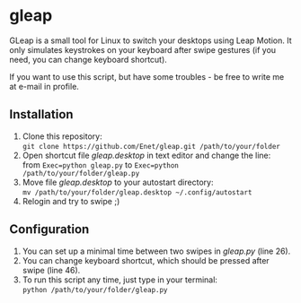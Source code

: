 # gleap

GLeap is a small tool for Linux to switch your desktops using Leap Motion. It only simulates keystrokes on your keyboard after swipe gestures (if you need, you can change keyboard shortcut).

If you want to use this script, but have some troubles - be free to write me at e-mail in profile.

## Installation

1. Clone this repository:  
`git clone https://github.com/Enet/gleap.git /path/to/your/folder`
2. Open shortcut file *gleap.desktop* in text editor and change the line:  
from `Exec=python gleap.py` to `Exec=python /path/to/your/folder/gleap.py`
3. Move file *gleap.desktop* to your autostart directory:  
`mv /path/to/your/folder/gleap.desktop ~/.config/autostart`
4. Relogin and try to swipe ;)

## Configuration

1. You can set up a minimal time between two swipes in *gleap.py* (line 26).
2. You can change keyboard shortcut, which should be pressed after swipe (line 46).
3. To run this script any time, just type in your terminal:  
`python /path/to/your/folder/gleap.py`